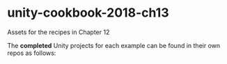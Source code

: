 # unity-cookbook-2018-ch13
Assets for the recipes in Chapter 12

The **completed** Unity projects for each example can be found in their own repos as follows:
